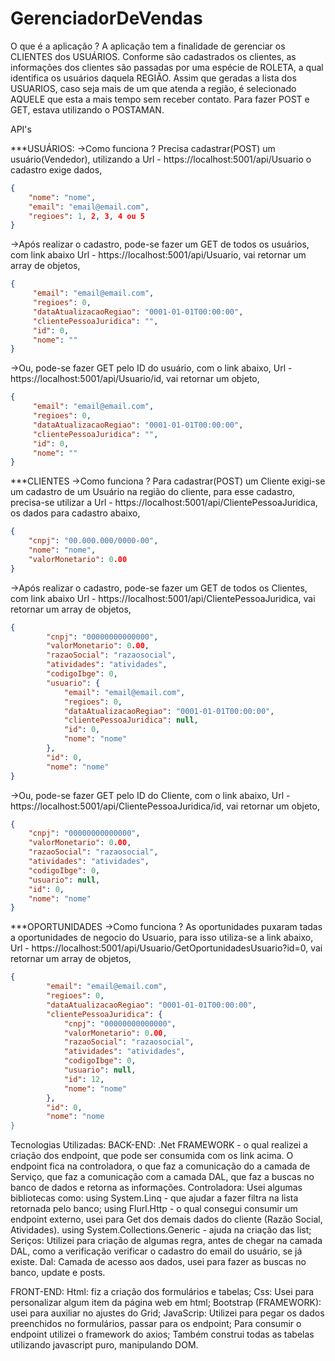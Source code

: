 # GerenciadorDeVendas
O que é a aplicação ? A aplicação tem a finalidade de gerenciar os CLIENTES dos USUÁRIOS. Conforme são cadastrados os clientes, as informações dos clientes são passadas por uma espécie de ROLETA, a qual identifica os usuários daquela REGIÃO. Assim que geradas a lista dos USUARIOS, caso seja mais de um que atenda a região, é selecionado AQUELE que esta a mais tempo sem receber contato.
Para fazer POST e GET, estava utilizando o POSTAMAN.

API's

***USUÁRIOS:
->Como funciona ? Precisa cadastrar(POST) um usuário(Vendedor), utilizando a 
Url - https://localhost:5001/api/Usuario o cadastro exige dados,
```json
{
    "nome": "nome",
    "email": "email@email.com",
    "regioes": 1, 2, 3, 4 ou 5
}
```
->Após realizar o cadastro, pode-se fazer um GET de todos os usuários, com link abaixo
Url - https://localhost:5001/api/Usuario, vai retornar um array de objetos,
```json
{
     "email": "email@email.com",
     "regioes": 0,
     "dataAtualizacaoRegiao": "0001-01-01T00:00:00",
     "clientePessoaJuridica": "",
     "id": 0,
     "nome": ""
}
```
->Ou, pode-se fazer GET pelo ID do usuário, com o link abaixo,
Url - https://localhost:5001/api/Usuario/id, vai retornar um objeto,
```json
{
     "email": "email@email.com",
     "regioes": 0,
     "dataAtualizacaoRegiao": "0001-01-01T00:00:00",
     "clientePessoaJuridica": "",
     "id": 0,
     "nome": ""
}
```

***CLIENTES
->Como funciona ? Para cadastrar(POST) um Cliente exigi-se um cadastro de um Usuário na região do cliente, para esse cadastro, precisa-se utilizar a 
Url - https://localhost:5001/api/ClientePessoaJuridica, os dados para cadastro abaixo,
```json
{
    "cnpj": "00.000.000/0000-00",
    "nome": "nome",
    "valorMonetario": 0.00
}
```
->Após realizar o cadastro, pode-se fazer um GET de todos os Clientes, com link abaixo
Url - https://localhost:5001/api/ClientePessoaJuridica, vai retornar um array de objetos,
```json
{
        "cnpj": "00000000000000",
        "valorMonetario": 0.00,
        "razaoSocial": "razaosocial",
        "atividades": "atividades",
        "codigoIbge": 0,
        "usuario": {
            "email": "email@email.com",
            "regioes": 0,
            "dataAtualizacaoRegiao": "0001-01-01T00:00:00",
            "clientePessoaJuridica": null,
            "id": 0,
            "nome": "nome"
        },
        "id": 0,
        "nome": "nome"
}
```
->Ou, pode-se fazer GET pelo ID do Cliente, com o link abaixo,
Url - https://localhost:5001/api/ClientePessoaJuridica/id, vai retornar um objeto,
```json
{
    "cnpj": "00000000000000",
    "valorMonetario": 0.00,
    "razaoSocial": "razaosocial",
    "atividades": "atividades",
    "codigoIbge": 0,
    "usuario": null,
    "id": 0,
    "nome": "nome"
}
```
***OPORTUNIDADES
->Como funciona ? As oportunidades puxaram tadas a oportunidades de negocio do Usuario, para isso utiliza-se a link abaixo,
Url - https://localhost:5001/api/Usuario/GetOportunidadesUsuario?id=0, vai retornar um array de objetos,
```json
{
        "email": "email@email.com",
        "regioes": 0,
        "dataAtualizacaoRegiao": "0001-01-01T00:00:00",
        "clientePessoaJuridica": {
            "cnpj": "00000000000000",
            "valorMonetario": 0.00,
            "razaoSocial": "razaosocial",
            "atividades": "atividades",
            "codigoIbge": 0,
            "usuario": null,
            "id": 12,
            "nome": "nome"
        },
        "id": 0,
        "nome": "nome
}
```

Tecnologias Utilizadas:
BACK-END:
.Net FRAMEWORK - o qual realizei a criação dos endpoint, que pode ser consumida com os link acima. O endpoint fica na controladora, o que faz a comunicação do a camada de Serviço, que faz a comunicação com a camada DAL, que faz a buscas no banco de dados e retorna as informações.
Controladora:
Usei algumas bibliotecas como: 
using System.Linq - que ajudar a fazer filtra na lista retornada pelo banco;
using Flurl.Http - o qual consegui consumir um endpoint externo, usei para Get dos demais dados do cliente (Razão Social, Atividades).
using System.Collections.Generic - ajuda na criação das list;
Seriços: Utilizei para criação de algumas regra, antes de chegar na camada DAL, como a verificação verificar o cadastro do email do usuário, se já existe.
Dal: Camada de acesso aos dados, usei para fazer as buscas no banco, update e posts.

FRONT-END:
Html: fiz a criação dos formulários e tabelas;
Css: Usei para personalizar algum item da página web em html;
Bootstrap (FRAMEWORK): usei para auxiliar no ajustes do Grid;
JavaScrip: 
Utilizei para pegar os dados preenchidos no formulários, passar para os endpoint;
Para consumir o endpoint utilizei o framework do axios;
Também construi todas as tabelas utilizando javascript puro, manipulando DOM.


